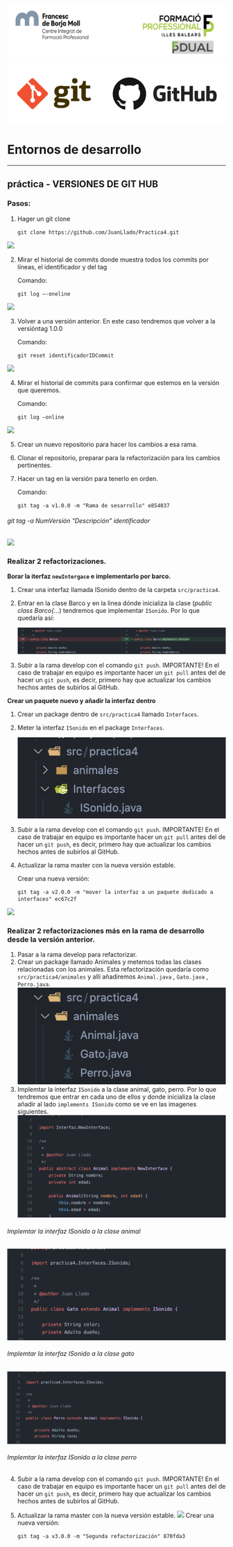 ![](img/Cabecera_Logo.png)
![](img/gitHub.png)

# Entornos de desarrollo
---
## práctica - VERSIONES DE GIT HUB

### Pasos:

1. Hager un git clone 

	```
    git clone https://github.com/JuanLlado/Practica4.git
    ```

![](img/)


2. Mirar el historial de commits donde muestra todos los commits por líneas, el identificador y del tag

    Comando: 
    ```
    git log –-oneline
    ```
![](img/)

3. Volver a una versión anterior. En este caso tendremos que volver a la versióntag 1.0.0
   
    Comando:
    ```
    git reset identificadorIDCommit
    ```
![](img/)

4. Mirar el historial de commits para confirmar que estemos en la versión que queremos.

    Comando:
    ```
    git log –online
    ```
![](img/)

5. Crear un nuevo repositorio para hacer los cambios a esa rama. 

6. Clonar el repositorio, preparar para la refactorización para los cambios pertinentes. 

7. Hacer un tag en la versión para tenerlo en orden. 

    Comando:

    ```
    git tag -a v1.0.0 -m "Rama de sesarrollo" e854037
    ```
###### _git tag -a NumVersión "Descripción" identificador_

![](img/)

### Realizar 2 refactorizaciones. 

**Borar la iterfaz `newIntergace` e implementarlo por barco.**

1. Crear una interfaz llamada ISonido dentro de la carpeta `src/practica4`.
2. Entrar en la clase Barco y en la linea dónde inicializa la clase (*public class 
Barco{...*) tendremos que implementar `ISonido`. Por lo que quedaría así:

    ![](img/interfazSonido.png)

3. Subir a la rama develop con el comando `git push`. IMPORTANTE! En el caso de trabajar en equipo
es importante hacer un `git pull` antes del de hacer un `git push`, es decir, 
primero hay que actualizar los cambios hechos antes de subirlos al GitHub. 

**Crear un paquete nuevo y añadir la interfaz dentro** 
1. Crear un package dentro de `src/practica4` llamado `Interfaces`. 
2. Meter la interfaz `ISonido` en el package `Interfaces`.

    ![](img/sonido.png)

3. Subir a la rama develop con el comando `git push`. IMPORTANTE! En el caso de trabajar en equipo
   es importante hacer un `git pull` antes del de hacer un `git push`, es decir,
   primero hay que actualizar los cambios hechos antes de subirlos al GitHub.
4. Actualizar la rama master con la nueva versión estable.

    Crear una nueva versión:
    ```
    git tag -a v2.0.0 -m "mover la interfaz a un paquete dedicado a interfaces" ec67c2f
    ```
![](img/)
### Realizar 2 refactorizaciones más en la rama de desarrollo desde la versión anterior.
1. Pasar a la rama develop para refactorizar. 
2. Crear un package llamado Animales y metemos todas las clases relacionadas con los animales. 
Esta refactorización quedaría como `src/practica4/animales` y allí añadiremos `Animal.java` , 
`Gato.java` , `Perro.java`.
   ![](img/package.png)
3. Implemtar la interfaz `ISonido` a la clase animal, gato, perro. Por lo que tendremos 
que entrar en cada uno de ellos y donde inicializa la clase añadir al lado `implements ISonido`
como se ve en las imagenes siguientes.
   ![](img/animal.png)
###### _Implemtar la interfaz ISonido a la clase animal_
   ![](img/gato.png)
###### _Implemtar la interfaz ISonido a la clase gato_
   ![](img/perro.png)
###### _Implemtar la interfaz ISonido a la clase perro_
4. Subir a la rama develop con el comando `git push`. IMPORTANTE! En el caso de trabajar en equipo
      es importante hacer un `git pull` antes del de hacer un `git push`, es decir,
      primero hay que actualizar los cambios hechos antes de subirlos al GitHub.
5. Actualizar la rama master con la nueva versión estable.
  ![](img/)
  Crear una nueva versión:

    ```
    git tag -a v3.0.0 -m "Segunda refactorización" 870fda3
    ```
